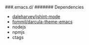###.emacs.d/
####### Dependencies

* [daleharvey/jshint-mode](https://github.com/daleharvey/jshint-mode)
* [fommil/darcula-theme-emacs](https://github.com/fommil/darcula-theme-emacs)
* nodejs
* npmjs
* ctags
